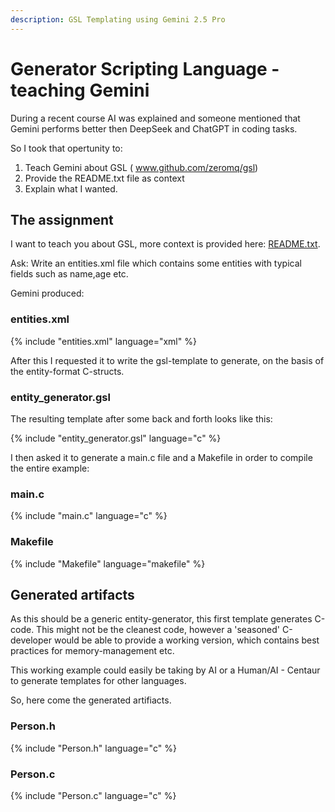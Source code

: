 ```yaml
---
description: GSL Templating using Gemini 2.5 Pro
---
```


# Generator Scripting Language - teaching Gemini

During a recent course AI was explained and someone mentioned that
Gemini performs better then DeepSeek and ChatGPT in coding tasks.

So I took that opertunity to:

1. Teach Gemini about GSL ( www.github.com/zeromq/gsl)
2. Provide the README.txt file as context
3. Explain what I wanted.

## The assignment

I want to teach you about GSL, more context is provided here: [README.txt](https://github.com/zeromq/gsl/blob/master/README.txt).

Ask: Write an entities.xml file which contains some entities with typical fields such as name,age etc.

Gemini produced: 

### entities.xml

{% include "entities.xml" language="xml" %}

After this I requested it to write the gsl-template to generate, on the basis of the entity-format C-structs.

### entity_generator.gsl
The resulting template after some back and forth looks like this:

{% include "entity_generator.gsl" language="c" %}

I then asked it to generate a main.c file and a Makefile in order to compile the entire example:

### main.c

{% include "main.c" language="c" %}

### Makefile

{% include "Makefile" language="makefile" %}



## Generated artifacts

As this should be a generic entity-generator, this first template generates C-code.
This might not be the cleanest code, however a 'seasoned' C-developer would be able
to provide a working version, which contains best practices for memory-management etc.

This working example could easily be taking by AI or a Human/AI - Centaur to generate
templates for other languages.

So, here come the generated artifiacts.

### Person.h

{% include "Person.h" language="c" %}

### Person.c

{% include "Person.c" language="c" %}
